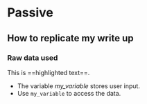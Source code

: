 # Passive
## How to replicate my write up
### Raw data used
This is ==highlighted text==.
- The variable *my_variable* stores user input.
- Use `my_variable` to access the data.

